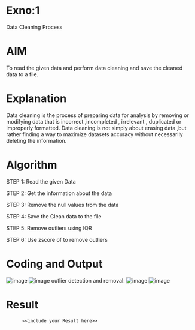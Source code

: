 # Exno:1
Data Cleaning Process

# AIM
To read the given data and perform data cleaning and save the cleaned data to a file.

# Explanation
Data cleaning is the process of preparing data for analysis by removing or modifying data that is incorrect ,incompleted , irrelevant , duplicated or improperly formatted. Data cleaning is not simply about erasing data ,but rather finding a way to maximize datasets accuracy without necessarily deleting the information.

# Algorithm
STEP 1: Read the given Data

STEP 2: Get the information about the data

STEP 3: Remove the null values from the data

STEP 4: Save the Clean data to the file

STEP 5: Remove outliers using IQR

STEP 6: Use zscore of to remove outliers

# Coding and Output
![image](https://github.com/user-attachments/assets/259ee370-6950-422f-bf4a-8f221c84960c)
![image](https://github.com/user-attachments/assets/b3fd2353-42a0-441f-b042-ceefc3869a27)
outlier detection and removal:
![image](https://github.com/user-attachments/assets/e36f2d08-89b9-4492-b3ce-afd4c3554874)
![image](https://github.com/user-attachments/assets/9e706f1d-0998-4398-9dad-5f4f5c8fcba1)



# Result
          <<include your Result here>>
